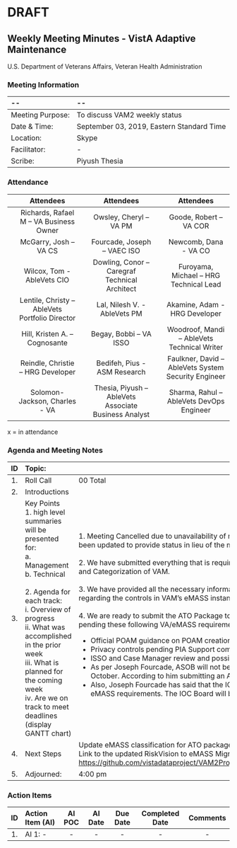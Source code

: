 # DRAFT

## Weekly Meeting Minutes  - VistA Adaptive Maintenance
U.S. Department of Veterans Affairs, Veteran Health Administration

### Meeting Information
| -- | -- |
|:---|:---|
| Meeting Purpose: | To discuss VAM2 weekly status  |
| Date & Time: | September 03, 2019, Eastern Standard Time |
| Location:	| Skype | 
| Facilitator:	| - |
| Scribe: | Piyush Thesia |

### Attendance
|  | Attendees |  | Attendees	|  | Attendees |
|:---:|:---:|:---:|:---:|:---:|:---:|
| | Richards, Rafael M – VA Business Owner |  | Owsley, Cheryl – VA PM |  | Goode, Robert – VA COR |
|   | McGarry, Josh – VA CS |  | Fourcade, Joseph – VAEC ISO |  | Newcomb, Dana - VA CO | 
|  | Wilcox, Tom - AbleVets CIO |  | Dowling, Conor – Caregraf Technical Architect |  | Furoyama, Michael – HRG Technical Lead | 
|  | Lentile, Christy – AbleVets Portfolio Director |  |  Lal, Nilesh V. - AbleVets PM |  | Akamine, Adam - HRG Developer |
| | Hill, Kristen A. – Cognosante |  | Begay, Bobbi – VA ISSO  |  | Woodroof, Mandi – AbleVets Technical Writer |
|  | Reindle, Christie – HRG Developer |  | Bedifeh, Pius - ASM Research  |  | Faulkner, David – AbleVets System Security Engineer  |
|  | Solomon-Jackson, Charles - VA | | Thesia, Piyush – AbleVets Associate Business Analyst |  | Sharma, Rahul – AbleVets DevOps Engineer |


x = in attendance


### Agenda and Meeting Notes

| ID | Topic: |  |
|:---:|:---|:---|
| 1. | Roll Call | 00 Total |
| 2. | Introductions |  | 
| 3. | Key Points </br>  1. high level summaries will be presented for:  </br>  a. Management  </br>  b. Technical  </br> </br> 2. Agenda for each track:  </br>  i. Overview of progress  </br> ii. What was accomplished in the prior week </br> iii. What is planned for the coming week </br>  iv.	Are we on track to meet deadlines (display GANTT chart) | 1.  Meeting Cancelled due to unavailability of multiple team members.  However, the meeting notes have been updated to provide status in lieu of the meeting. </br> </br>  2.  We have submitted everything that is required in eMASS pending official guidance on controls, POAMs, and Categorization of VAM. </br> </br> 3.  We have provided all the necessary information and evidence to satisfy the eMASS requirements regarding the controls in VAM’s eMASS instance unless VA guidance proves otherwise. </br> </br> 4.  We are ready to submit the ATO Package to be reviewed by Bobbi and the eMASS Case Manager, pending these following VA/eMASS requirements: </br> <ul> <li> Official POAM guidance on POAM creation, review, and implementation. </li>  <li>Privacy controls pending PIA Support completion and/or guidance. </li>  <li> ISSO and Case Manager review and possible approval of VAM’s eMASS specific Categorization. </li>  <li> As per Joseph Fourcade, ASOB will not be ready to review ATO packages until late September or Early October. According to him submitting an ATO package at any time prior won't affect approval timeline. </li>  <li> Also, Joseph Fourcade has said that the IOC Board will not be ready  to review, as a result of the current eMASS requirements.  The IOC Board will be TBD sometime later in October. </li> </ul> |
| 4. |	Next Steps | Update eMASS classification for ATO package. Update eMASS Migration Dashboard in GitHub. Here is the Link to the updated RiskVision to eMASS Migration Dashboard. https://github.com/vistadataproject/VAM2ProjectManagement/blob/master/eMASS_Transition/README.md|
| 5. | Adjourned: | 4:00 pm |



### Action Items

| ID | Action Item (AI) | AI POC | AI Date | Due Date | Completed Date | Comments |
|:---:|:---|:---:|:---:|:---:|:---:|:---:|
| 1. | AI 1: -  | - |  - | - | - | - |

